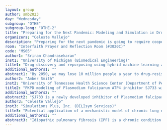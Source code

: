 ```yaml
---
layout: group
author: smb2023
day: "Wednesday"
subgroup: "OTHE"
subgroup-long: "OTHE-2"
title: "Preparing for the Next Pandemic: Modeling and Simulation in Drug Development"
organizers: "Celeste Vallejo"
description: "Preparing for the next pandemic is going to require cooperation and coordination amongst many groups of people. One such group is those working in drug development. Drug development is a crucial piece of the puzzle in preparing for the next pandemic. This is exemplified in the effect that the COVID-19 vaccine had on the outcome of this most recent pandemic. In this mini-symposium, speakers from across the drug development space are coming together to describe various ways in which modeling and simulation in drug development can be used to prepare for the next pandemic. The goal of this session is to inform the mathematical biology community, especially those that have or continue to work with government officials, on how those in the drug development space are thinking about problems related to drug development, what tools are being used, and the contributions that can be made towards preparing for the next pandemic."
room: "Interfaith Prayer and Reflection Room (#3020C)"
code: "MS05"
author1: "Sriram Chandrasekaran"
inst1: "University of Michigan (Biomedical Engineering)"
title1: "Drug discovery and repurposing using hybrid machine learning and biochemical modeling"
additional_authors1: ""
abstract1: "By 2050, we may lose 10 million people a year to drug-resistant infections. Unfortunately, the pace of drug discovery has not kept up with the rapid emergence of these pathogens. Drug combinations have great potential to reduce the spread of drug-resistant bacteria. However, current drug-discovery approaches are unable to screen an astronomical number of drug combinations and do not account for pathogen heterogeneity or the complex in vivo environment. We have developed hybrid AI tools - INDIGO, MAGENTA, and CARAMeL, which predict the efficacy of drug regimens based on the properties of the drugs, the pathogen, and the immune and infection environment. Our hybrid AI methods combine engineering models with machine learning, which provides both predictive power and mechanistic insights. Using these methods, we have identified highly synergistic drugs to treat drug resistant infections including Tuberculosis, the world's deadliest bacterial infection. Our approach also accurately predicts the outcome of past clinical trials of drug regimens. Our ultimate goal is to create a personalized approach to treat infections using AI."
author2: "Amber Smith"
inst2: "University of Tennessee Health Science Center (Department of Pediatrics)"
title2: "PKPD modeling of Plasmodium falciparum ATP4 inhibitor SJ733 with the pharmacokinetic enhancer cobicistat"
additional_authors2: ""
abstract2: "SJ733 is a newly developed inhibitor of Plasmodium falciparum ATP4 with a favorable safety profile and rapid antiparasitic effect but insufficient duration to deliver a single-dose cure of malaria. To better understand the dynamics and predict cure regimens, we developed a PKPD model. The PK could be captured using a two-compartment model with enterohepatic recirculation. Pairing this with a mechanistic PD model suggested that efficacy was increased post-recirculation and that increasing exposure would be required for cure. This prompted us to measure PK profiles for multidose regimens with or without a pharmacoboost approach using cobicistat. Either approach could significantly increase exposure but with varying kinetics. Refitting the PK model and pairing it with the PD model predicted that an unboosted, multidose regimen would increase parasite clearance by ~3x compared to 5x in the cobicistat-boosted group. The simulations also showed that a reduction in parasite burden of 1e9 would require a minimum of 300 mg SJ733+cobicistat for 2 d or 600 mg SJ733 for 3 d or 200 mg for 4 d. These results provided candidate dosing approaches to move forward into Phase 2 trials against acute, uncomplicated malaria."
author3: "Celeste Vallejo"
inst3: "Simulations Plus, Inc. (DILIsym Services)"
title3: "Potential application of a mechanistic model of chronic lung disease to the treatment of post-COVID lung fibrosis and other respiratory pandemics"
additional_authors3: ""
abstract3: "Idiopathic pulmonary fibrosis (IPF) is a chronic condition in which the lungs become filled with scar tissue, reducing the amount of healthy lung tissue, thus making it difficult to breathe. There is no known cure for IPF, however some treatments have been shown to slow disease progression. IPFsym is a quantitative systems pharmacology (QSP) model for IPF developed to support drug development efforts. It mechanistically represents human pathophysiology including inflammation (e.g., neutrophils, macrophages, cytokines) and fibrosis (e.g., fibroblasts, extracellular matrix) based on human data. The integrated pathophysiology is linked to clinical outcomes like forced vital capacity (FVC). IPFsym includes simulated patients with disease progression comparable to real patients, and responses to approved treatments, pirfenidone and nintedanib, that align with clinical data. IPFsym has been applied to support clinical trial design for drugs in development. Because IPFsym includes many elements common to the fibrotic sequelae of infectious respiratory disease, there is tremendous opportunity to pivot towards pulmonary fibrotic diseases caused by respiratory pandemics (such as COVID-19). The process of model modifications and re-optimization involved in pivoting to a new indication (i.e., post-COVID-19 lung fibrosis) is illustrated through the successful conversion of IPFsym to a model of interstitial lung disease associated with systemic sclerosis (SSc-ILD)."
---
```

